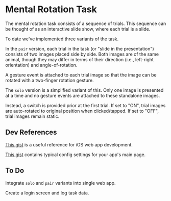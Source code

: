 # Mental Rotation Task

The mental rotation task consists of a sequence of trials.  This sequence can be
thought of as an interactive slide show, where each trial is a slide.

To date we've implemented three variants of the task.  

In the `pair` version, each trial in the task (or "slide in the presentation") consists of two images placed side by side.  Both images are of the same animal, though they may differ in terms of their direction (i.e., left-right orientation) and angle-of-rotation.

A gesture event is attached to each trial image so that the image can be rotated with a two-finger rotation gesture.

The `solo` version is a simplified variant of this.  Only one image is presented at a time and no gesture events are attached to these standalone images.

Instead, a switch is provided prior at the first trial.  If set to "ON", trial images are auto-rotated to original position when clicked/tapped.  If set to "OFF", trial images remain static.


## Dev References

[This gist](https://gist.github.com/joyrexus/5340416) is a useful reference for iOS web app development.

[This gist](https://gist.github.com/joyrexus/5340515) contains typical config settings for your app's main page.


## To Do

Integrate `solo` and `pair` variants into single web app.

Create a login screen and log task data.
